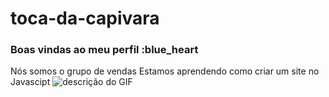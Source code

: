 # toca-da-capivara
### Boas vindas ao meu perfil :blue_heart
Nós somos o grupo de vendas
Estamos aprendendo como criar um site no Javascipt
![descrição do GIF](https://media1.tenor.com/m/qofu9GPWMMUAAAAd/capybara-cute.gif)
